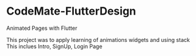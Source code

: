 # CodeMate-FlutterDesign
 Animated Pages with Flutter
 
 This project was to apply learning of animations widgets and using stack
 This inclues  Intro, SignUp, Login Page
